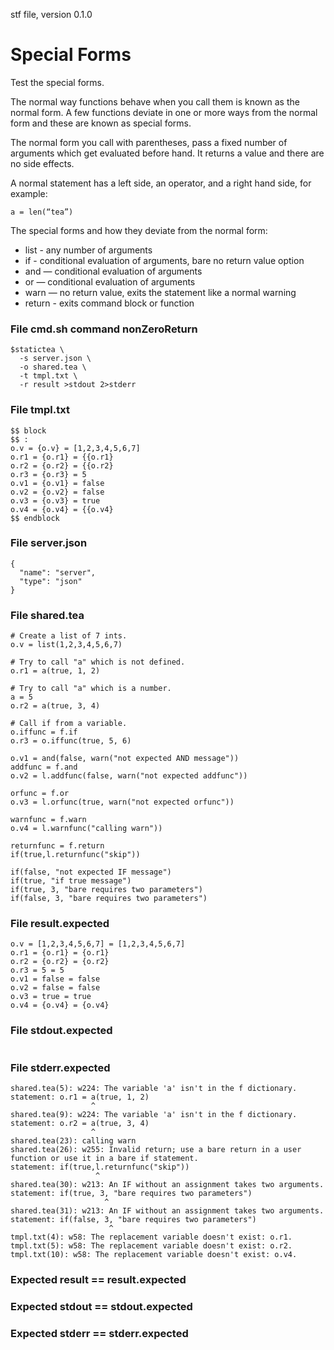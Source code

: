 stf file, version 0.1.0

# Special Forms

Test the special forms.

The normal way functions behave when you call them is known as the
normal form. A few functions deviate in one or more ways from the
normal form and these are known as special forms.

The normal form you call with parentheses, pass a fixed number of
arguments which get evaluated before hand.  It returns a value and
there are no side effects.

A normal statement has a left side, an operator, and a right hand
side, for example:

~~~
a = len(“tea”)
~~~

The special forms and how they deviate from the normal form:

* list - any number of arguments
* if - conditional evaluation of arguments, bare no return value option
* and — conditional evaluation of arguments
* or — conditional evaluation of arguments
* warn — no return value, exits the statement like a normal warning
* return - exits command block or function


### File cmd.sh command nonZeroReturn

~~~
$statictea \
  -s server.json \
  -o shared.tea \
  -t tmpl.txt \
  -r result >stdout 2>stderr
~~~


### File tmpl.txt

~~~
$$ block
$$ :
o.v = {o.v} = [1,2,3,4,5,6,7]
o.r1 = {o.r1} = {{o.r1}
o.r2 = {o.r2} = {{o.r2}
o.r3 = {o.r3} = 5
o.v1 = {o.v1} = false
o.v2 = {o.v2} = false
o.v3 = {o.v3} = true
o.v4 = {o.v4} = {{o.v4}
$$ endblock
~~~

### File server.json

~~~
{
  "name": "server",
  "type": "json"
}
~~~

### File shared.tea

~~~
# Create a list of 7 ints.
o.v = list(1,2,3,4,5,6,7)

# Try to call "a" which is not defined.
o.r1 = a(true, 1, 2)

# Try to call "a" which is a number.
a = 5
o.r2 = a(true, 3, 4)

# Call if from a variable.
o.iffunc = f.if
o.r3 = o.iffunc(true, 5, 6)

o.v1 = and(false, warn("not expected AND message"))
addfunc = f.and
o.v2 = l.addfunc(false, warn("not expected addfunc"))

orfunc = f.or
o.v3 = l.orfunc(true, warn("not expected orfunc"))

warnfunc = f.warn
o.v4 = l.warnfunc("calling warn"))

returnfunc = f.return
if(true,l.returnfunc("skip"))

if(false, "not expected IF message")
if(true, "if true message")
if(true, 3, "bare requires two parameters")
if(false, 3, "bare requires two parameters")
~~~

### File result.expected

~~~
o.v = [1,2,3,4,5,6,7] = [1,2,3,4,5,6,7]
o.r1 = {o.r1} = {o.r1}
o.r2 = {o.r2} = {o.r2}
o.r3 = 5 = 5
o.v1 = false = false
o.v2 = false = false
o.v3 = true = true
o.v4 = {o.v4} = {o.v4}
~~~

### File stdout.expected

~~~
~~~

### File stderr.expected

~~~
shared.tea(5): w224: The variable 'a' isn't in the f dictionary.
statement: o.r1 = a(true, 1, 2)
                  ^
shared.tea(9): w224: The variable 'a' isn't in the f dictionary.
statement: o.r2 = a(true, 3, 4)
                  ^
shared.tea(23): calling warn
shared.tea(26): w255: Invalid return; use a bare return in a user function or use it in a bare if statement.
statement: if(true,l.returnfunc("skip"))
                   ^
shared.tea(30): w213: An IF without an assignment takes two arguments.
statement: if(true, 3, "bare requires two parameters")
                     ^
shared.tea(31): w213: An IF without an assignment takes two arguments.
statement: if(false, 3, "bare requires two parameters")
                      ^
tmpl.txt(4): w58: The replacement variable doesn't exist: o.r1.
tmpl.txt(5): w58: The replacement variable doesn't exist: o.r2.
tmpl.txt(10): w58: The replacement variable doesn't exist: o.v4.
~~~

### Expected result == result.expected
### Expected stdout == stdout.expected
### Expected stderr == stderr.expected
